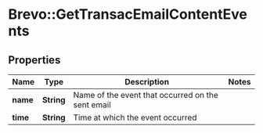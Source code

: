 # Brevo::GetTransacEmailContentEvents

## Properties
Name | Type | Description | Notes
------------ | ------------- | ------------- | -------------
**name** | **String** | Name of the event that occurred on the sent email | 
**time** | **String** | Time at which the event occurred | 


